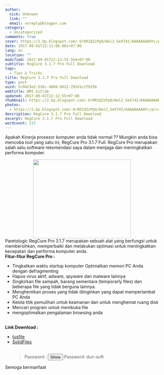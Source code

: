 ```yaml
---
author:
  nick: Unknown
  link: ""
  email: noreply@blogger.com
category:
  - Uncategorized
comments: true
cover: https://2.bp.blogspot.com/-6r0R1QZzPpQ/Wal2_GeX74I/AAAAAAAAHYc/prs45HLxpWY08_6nLj7fgott6i9MPqo2ACLcBGAs/s320/screenshot_scan.jpg
date: 2017-09-01T22:11:00.001+07:00
lang: en
location: ""
modified: 2017-09-01T22:12:55.564+07:00
subtitle: RegCure 3.1.7 Pro Full Download
tags:
  - Tips & Tricks
title: RegCure 3.1.7 Pro Full Download
type: post
uuid: 5c9423e2-536c-4888-8922-291d1c2f925b
webtitle: WMI Gitlab
updated: 2017-09-01T22:12:55+07:00
thumbnail: https://2.bp.blogspot.com/-6r0R1QZzPpQ/Wal2_GeX74I/AAAAAAAAHYc/prs45HLxpWY08_6nLj7fgott6i9MPqo2ACLcBGAs/s320/screenshot_scan.jpg
photos:
  - https://2.bp.blogspot.com/-6r0R1QZzPpQ/Wal2_GeX74I/AAAAAAAAHYc/prs45HLxpWY08_6nLj7fgott6i9MPqo2ACLcBGAs/s320/screenshot_scan.jpg
description: RegCure 3.1.7 Pro Full Download
excerpt: RegCure 3.1.7 Pro Full Download
wordcount: 217
---
```


<p>Apakah Kinerja prosesor komputer anda tidak normal ?? Mungkin anda bisa mencoba tool yang satu ini, RegCure Pro 3.1.7 Full. RegCure Pro merupakan salah satu software rekomendasi saya dalam menjaga dan meningkatkan performa komputer.<br></p><div class="separator" style="clear: both; text-align: center;"><a href="//webmanajemen.com/page/safelink.html?url=aHR0cHM6Ly8yLmJwLmJsb2dzcG90LmNvbS8tNnIwUjFRWnpQcFEvV2FsMl9HZVg3NEkvQUFBQUFBQUFIWWMvcHJzNDVITHhwV1kwOF82bkxqN2Znb3R0Nmk5TVBxbzJBQ0xjQkdBcy9zMTYwMC9zY3JlZW5zaG90X3NjYW4uanBn" imageanchor="1" style="margin-left: 1em; margin-right: 1em;" rel="nofollow noopener" target="_blank"><img border="0" src="https://2.bp.blogspot.com/-6r0R1QZzPpQ/Wal2_GeX74I/AAAAAAAAHYc/prs45HLxpWY08_6nLj7fgott6i9MPqo2ACLcBGAs/s320/screenshot_scan.jpg" width="320" height="258" data-original-width="400" data-original-height="322"></a></div>Paretologic RegCure Pro 3.1.7 merupakan sebuah alat yang berfungsi untuk membersihkan, memperbaiki dan melakukan optimasi untuk meningkatkan kecepatan dan performa komputer anda.<br><b>Fitur-fitur RegCure Pro :</b><br><ul><li>Tingkatkan waktu startup komputer Optimalkan memori PC Anda dengan defragmenting</li><li>Hapus virus aktif, adware, spyware dan malware lainnya</li><li>Singkirkan file sampah, barang sementara (temporarly files) dan beberapa file yang tidak berguna lainnya.</li><li>Menghentikan proses yang tidak diinginkan yang dapat memperlambat PC Anda</li><li>Kelola titik pemulihan untuk keamanan dan untuk menghemat ruang disk</li><li>Mencari program untuk membuka file</li><li>mengoptimalkan pengalaman browsing anda</li></ul><br><b>Link Download :</b><br><ul><li><a href="//webmanajemen.com/page/safelink.html?url=aHR0cDovL3d3dy50dXNmaWxlcy5uZXQvZHZucWdkOHhwdzhv" title="http://www.tusfiles.net/dvnqgd8xpw8o" alt="http://www.tusfiles.net/dvnqgd8xpw8o" rel="nofollow noopener" target="_blank">tusfile</a></li><li><a href="//webmanajemen.com/page/safelink.html?url=aHR0cDovL3d3dy5zb2xpZGZpbGVzLmNvbS92L05xQXBBTXhlUHdOcWE=" alt="http://www.solidfiles.com/v/NqApAMxePwNqa" title="http://www.solidfiles.com/v/NqApAMxePwNqa" rel="nofollow noopener" target="_blank">SolidFiles</a></li><br><blockquote>Password : <input type="button" id="show_hide_button" value="Show" onclick="ShowHide();return false;"> <div class="show-hide-div" id="sh_content_1504278103369" style="display: none;">    Password: dun-soft </div> <script> function ShowHide(){     var buttonName = document.getElementById('show_hide_button');     var shContent = document.getElementById('sh_content_1504278103369');    if(buttonName.value == 'Show'){        buttonName.value = 'Hide';        shContent.style.display = 'block';      }else{        buttonName.value = 'Show';        shContent.style.display = 'none';    }  }  </script><noscript>Password: dun-soft</noscript></blockquote></ul><div id="spoiler">Semoga bermanfaat</div>
